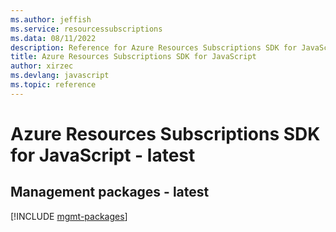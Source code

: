 ```yaml
---
ms.author: jeffish
ms.service: resourcessubscriptions
ms.data: 08/11/2022
description: Reference for Azure Resources Subscriptions SDK for JavaScript
title: Azure Resources Subscriptions SDK for JavaScript
author: xirzec
ms.devlang: javascript
ms.topic: reference
---
```

# Azure Resources Subscriptions SDK for JavaScript - latest

## Management packages - latest
[!INCLUDE [mgmt-packages](resources-subscriptions-mgmt-index.md)]